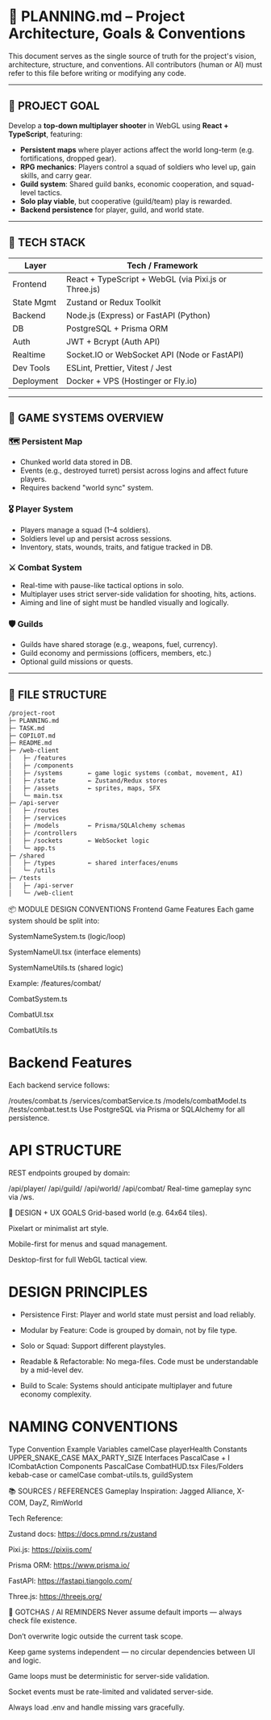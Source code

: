 # 📘 PLANNING.md – Project Architecture, Goals & Conventions

This document serves as the single source of truth for the project's vision, architecture, structure, and conventions. All contributors (human or AI) must refer to this file before writing or modifying any code.

---

## 🎯 PROJECT GOAL

Develop a **top-down multiplayer shooter** in WebGL using **React + TypeScript**, featuring:

* **Persistent maps** where player actions affect the world long-term (e.g. fortifications, dropped gear).
* **RPG mechanics**: Players control a squad of soldiers who level up, gain skills, and carry gear.
* **Guild system**: Shared guild banks, economic cooperation, and squad-level tactics.
* **Solo play viable**, but cooperative (guild/team) play is rewarded.
* **Backend persistence** for player, guild, and world state.

---

## 🧱 TECH STACK

| Layer      | Tech / Framework                                     |
| ---------- | ---------------------------------------------------- |
| Frontend   | React + TypeScript + WebGL (via Pixi.js or Three.js) |
| State Mgmt | Zustand or Redux Toolkit                             |
| Backend    | Node.js (Express) or FastAPI (Python)                |
| DB         | PostgreSQL + Prisma ORM                              |
| Auth       | JWT + Bcrypt (Auth API)                              |
| Realtime   | Socket.IO or WebSocket API (Node or FastAPI)         |
| Dev Tools  | ESLint, Prettier, Vitest / Jest                      |
| Deployment | Docker + VPS (Hostinger or Fly.io)                   |

---

## 🧠 GAME SYSTEMS OVERVIEW

### 🗺️ Persistent Map

* Chunked world data stored in DB.
* Events (e.g., destroyed turret) persist across logins and affect future players.
* Requires backend "world sync" system.

### 🎖️ Player System

* Players manage a squad (1–4 soldiers).
* Soldiers level up and persist across sessions.
* Inventory, stats, wounds, traits, and fatigue tracked in DB.

### ⚔️ Combat System

* Real-time with pause-like tactical options in solo.
* Multiplayer uses strict server-side validation for shooting, hits, actions.
* Aiming and line of sight must be handled visually and logically.

### 🛡️ Guilds

* Guilds have shared storage (e.g., weapons, fuel, currency).
* Guild economy and permissions (officers, members, etc.)
* Optional guild missions or quests.

---

## 📁 FILE STRUCTURE

```txt
/project-root
├─ PLANNING.md
├─ TASK.md
├─ COPILOT.md
├─ README.md
├─ /web-client
│   ├─ /features
│   ├─ /components
│   ├─ /systems       ← game logic systems (combat, movement, AI)
│   ├─ /state         ← Zustand/Redux stores
│   ├─ /assets        ← sprites, maps, SFX
│   └─ main.tsx
├─ /api-server
│   ├─ /routes
│   ├─ /services
│   ├─ /models        ← Prisma/SQLAlchemy schemas
│   ├─ /controllers
│   ├─ /sockets       ← WebSocket logic
│   └─ app.ts
├─ /shared
│   ├─ /types         ← shared interfaces/enums
│   └─ /utils
├─ /tests
│   ├─ /api-server
│   └─ /web-client
```

📦 MODULE DESIGN CONVENTIONS
Frontend Game Features
Each game system should be split into:

SystemNameSystem.ts (logic/loop)

SystemNameUI.tsx (interface elements)

SystemNameUtils.ts (shared logic)

Example: /features/combat/

CombatSystem.ts

CombatUI.tsx

CombatUtils.ts

# Backend Features
Each backend service follows:

/routes/combat.ts
/services/combatService.ts
/models/combatModel.ts
/tests/combat.test.ts
Use PostgreSQL via Prisma or SQLAlchemy for all persistence.

# API STRUCTURE
REST endpoints grouped by domain:

/api/player/
/api/guild/
/api/world/
/api/combat/
Real-time gameplay sync via /ws.


🎨 DESIGN + UX GOALS
Grid-based world (e.g. 64x64 tiles).

Pixelart or minimalist art style.

Mobile-first for menus and squad management.

Desktop-first for full WebGL tactical view.



# DESIGN PRINCIPLES
- Persistence First: Player and world state must persist and load reliably.

- Modular by Feature: Code is grouped by domain, not by file type.

- Solo or Squad: Support different playstyles.

- Readable & Refactorable: No mega-files. Code must be understandable by a mid-level dev.

- Build to Scale: Systems should anticipate multiplayer and future economy complexity.


# NAMING CONVENTIONS
Type	Convention	Example
Variables	camelCase	playerHealth
Constants	UPPER_SNAKE_CASE	MAX_PARTY_SIZE
Interfaces	PascalCase + I	ICombatAction
Components	PascalCase	CombatHUD.tsx
Files/Folders	kebab-case or camelCase	combat-utils.ts, guildSystem


📚 SOURCES / REFERENCES
Gameplay Inspiration: Jagged Alliance, X-COM, DayZ, RimWorld

Tech Reference:

Zustand docs: https://docs.pmnd.rs/zustand

Pixi.js: https://pixijs.com/

Prisma ORM: https://www.prisma.io/

FastAPI: https://fastapi.tiangolo.com/

Three.js: https://threejs.org/


🚨 GOTCHAS / AI REMINDERS
Never assume default imports — always check file existence.

Don’t overwrite logic outside the current task scope.

Keep game systems independent — no circular dependencies between UI and logic.

Game loops must be deterministic for server-side validation.

Socket events must be rate-limited and validated server-side.

Always load .env and handle missing vars gracefully.